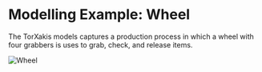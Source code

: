 # Modelling Example: Wheel
The TorXakis models captures a production process in which a wheel with four grabbers is uses to grab, check, and release items.

![Wheel](Wheel.jpg)

